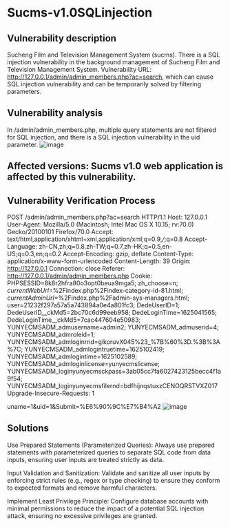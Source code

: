 # Sucms-v1.0SQLinjection
## Vulnerability description
Sucheng Film and Television Management System (sucms). There is a SQL injection vulnerability in the background management of Sucheng Film and Television Management System. Vulnerability URL: http://127.0.0.1/admin/admin_members.php?ac=search, which can cause SQL injection vulnerability and can be temporarily solved by filtering parameters.
## Vulnerability analysis
In /admin/admin_members.php, multiple query statements are not filtered for SQL injection, and there is a SQL injection vulnerability in the uid parameter.
![image](https://github.com/user-attachments/assets/8380a9b7-7271-40a7-b533-9e345ccc4919)
## Affected versions: Sucms v1.0 web application is affected by this vulnerability.
## Vulnerability Verification Process
POST /admin/admin_members.php?ac=search HTTP/1.1
Host: 127.0.0.1
User-Agent: Mozilla/5.0 (Macintosh; Intel Mac OS X 10.15; rv:70.0) Gecko/20100101 Firefox/70.0
Accept: text/html,application/xhtml+xml,application/xml;q=0.9,*/*;q=0.8
Accept-Language: zh-CN,zh;q=0.8,zh-TW;q=0.7,zh-HK;q=0.5,en-US;q=0.3,en;q=0.2
Accept-Encoding: gzip, deflate
Content-Type: application/x-www-form-urlencoded
Content-Length: 39
Origin: http://127.0.0.1
Connection: close
Referer: http://127.0.0.1/admin/admin_members.php
Cookie: PHPSESSID=8k8r2hfra80o3opt0beua9mga5; zh_choose=n; _currentWebUrl_=%2Findex.php%2Findex-category-id-81.html; _currentAdminUrl_=%2Findex.php%2Fadmin-sys-managers.html; user=21232f297a57a5a743894a0e4a801fc3; DedeUserID=1; DedeUserID__ckMd5=2bc70c6d99eeb958; DedeLoginTime=1625041565; DedeLoginTime__ckMd5=7cac447604e50983; YUNYECMSADM_admusername=admin2; YUNYECMSADM_admuserid=4; YUNYECMSADM_admroleid=1; YUNYECMSADM_admloginrnd=gikoruvX045%23_%7B%60%3D.%3B%3A%7C; YUNYECMSADM_admlogintruetime=1625102419; YUNYECMSADM_admlogintime=1625102589; YUNYECMSADM_admloginlicense=yunyecmslicense; YUNYECMSADM_loginyunyecmsckpass=3ab05cc7fa6027423125becc4f1a9f54; YUNYECMSADM_loginyunyecmsfilernd=bdfhijnqstuxzCENOQRSTVXZ017
Upgrade-Insecure-Requests: 1

uname=1&uid=1&Submit=%E6%90%9C%E7%B4%A2
![image](https://github.com/user-attachments/assets/07b5d7fc-0744-4b5d-b35a-e859a6838b84)

## Solutions
Use Prepared Statements (Parameterized Queries):
Always use prepared statements with parameterized queries to separate SQL code from data inputs, ensuring user inputs are treated strictly as data.

Input Validation and Sanitization:
Validate and sanitize all user inputs by enforcing strict rules (e.g., regex or type checking) to ensure they conform to expected formats and remove harmful characters.

Implement Least Privilege Principle:
Configure database accounts with minimal permissions to reduce the impact of a potential SQL injection attack, ensuring no excessive privileges are granted.
